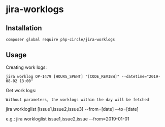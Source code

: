 # jira-worklogs

## Installation
`composer global require php-circle/jira-worklogs`

## Usage
Creating work logs:

`jira worklog OP-1479 [HOURS_SPENT] "[CODE_REVIEW]" --datetime="2019-08-02 13:00"`

Get work logs:

`Without parameters, the worklogs within the day will be fetched`

jira workloglist [issue1,issue2,issue3] --from=[date] --to=[date]

e.g.: jira workloglist issue1,issue2,issue --from=2019-01-01
